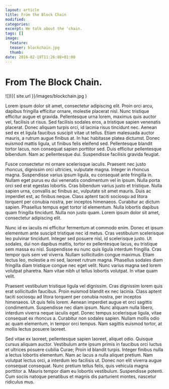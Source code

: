 ```yaml
---
layout: article
title: From the Block Chain
modified:
categories: 
excerpt: We talk about the 'chain.
tags: []
image: 
  feature: 
  teaser: blockchain.jpg
  thumb: 
date: 2016-02-18T11:26:08+01:00
---
```



# From The Block Chain.

![]({{ site.url }}/images/blockchain.jpg )

Lorem ipsum dolor sit amet, consectetur adipiscing elit. Proin orci arcu, dapibus fringilla efficitur ornare, molestie placerat nisl. Nunc tristique efficitur augue et gravida. Pellentesque urna lorem, maximus quis auctor vel, facilisis ut risus. Sed facilisis sodales eros, a tristique sapien venenatis placerat. Donec aliquam turpis orci, id lacinia risus tincidunt nec. Aenean sed ex et ligula faucibus suscipit vitae ut tellus. Etiam malesuada auctor mauris, a rutrum augue finibus at. In hac habitasse platea dictumst. Donec euismod mattis ligula, ut finibus felis eleifend sed. Pellentesque blandit tortor lacus, non consequat sapien porttitor sed. Duis efficitur pellentesque bibendum. Nam ac pellentesque dui. Suspendisse facilisis gravida feugiat.

Fusce consectetur mi ornare scelerisque iaculis. Praesent nec justo rhoncus, dignissim orci ultricies, vulputate magna. Integer in rhoncus magna. Suspendisse varius ipsum ligula, eu consequat ante fringilla in. Nullam eget purus eu dui venenatis condimentum vel in ipsum. Nulla porta orci sed erat egestas lobortis. Cras bibendum varius justo et tristique. Nulla sapien urna, convallis ac finibus ac, vulputate sit amet mauris. Duis ac imperdiet est, ac finibus neque. Class aptent taciti sociosqu ad litora torquent per conubia nostra, per inceptos himenaeos. Curabitur ac dictum sapien. Phasellus tempus eget tortor id elementum. Nulla lobortis dapibus quam fringilla tincidunt. Nulla non justo quam. Lorem ipsum dolor sit amet, consectetur adipiscing elit.

Nunc id ex iaculis mi efficitur fermentum at commodo enim. Donec et ipsum elementum ante suscipit tristique nec id metus. Cras vestibulum scelerisque leo pulvinar tincidunt. Integer sed posuere nisl, id scelerisque justo. Ut sodales, dui non dapibus mattis, tortor ex pellentesque lacus, eu tristique sem massa eu nisl. Suspendisse eu nunc quis ligula interdum fringilla. Cras tempor quis sem vel viverra. Nullam sollicitudin congue maximus. Etiam lectus leo, molestie a mi sed, laoreet rutrum magna. Phasellus sodales diam fringilla diam tristique congue nec eget velit. Nunc varius magna sed lorem volutpat pharetra. Nam vitae nibh ut tellus lobortis volutpat. In vitae quam velit.

Praesent vestibulum tristique ligula vel dignissim. Cras dignissim lorem quis erat sollicitudin faucibus. Proin euismod blandit ex nec lacinia. Class aptent taciti sociosqu ad litora torquent per conubia nostra, per inceptos himenaeos. Ut quis felis lorem. Aenean imperdiet augue et orci sagittis condimentum. Suspendisse nec diam ipsum. Nunc aliquam nulla libero, interdum viverra neque iaculis eget. Donec tempus scelerisque ligula, vitae consequat ex rhoncus a. Curabitur non sodales sapien. Nullam mollis odio ac quam elementum, in tempor orci tempus. Nam sagittis euismod tortor, at mollis lectus posuere laoreet.

Sed vitae ex laoreet, pellentesque sapien laoreet, aliquet odio. Quisque cursus aliquam auctor. Vestibulum ante ipsum primis in faucibus orci luctus et ultrices posuere cubilia Curae; Proin id blandit turpis. Integer finibus nulla a lectus lobortis elementum. Nam ac lacus a nulla aliquet pretium. Nam volutpat lectus orci, a interdum leo facilisis ut. Donec non elit viverra augue consequat consequat. Nunc pretium tellus felis, quis vehicula magna porttitor a. Mauris tempor diam eu lobortis vestibulum. Suspendisse potenti. Cum sociis natoque penatibus et magnis dis parturient montes, nascetur ridiculus mus.